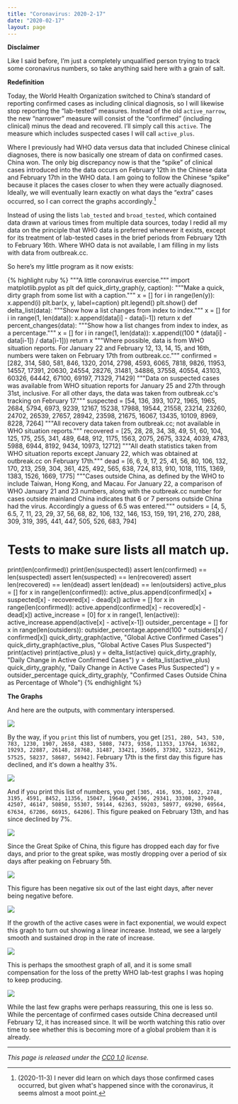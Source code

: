 ```yaml
---
title: "Coronavirus: 2020-2-17"
date: "2020-02-17"
layout: page
---
```


**Disclaimer**

Like I said before, I’m just a completely unqualified person trying to track
some coronavirus numbers, so take anything said here with a grain of salt.

**Redefinition**

Today, the World Health Organization switched to China’s standard of reporting
confirmed cases as including clinical diagnosis, so I will likewise stop
reporting the “lab-tested” measures. Instead of the old `active_narrow`, the
new “narrower” measure will consist of the “confirmed” (including clinical)
minus the dead and recovered. I’ll simply call this `active`. The measure which
includes suspected cases I will call `active_plus`.

Where I previously had WHO data versus data that included Chinese clinical
diagnoses, there is now basically one stream of data on confirmed cases. China
won. The only big discrepancy now is that the “spike” of clinical cases
introduced into the data occurs on February 12th in the Chinese data and
February 17th in the WHO data. I am going to follow the Chinese “spike” because
it places the cases closer to when they were actually diagnosed. Ideally, we
will eventually learn exactly on what days the “extra” cases occurred, so I can
correct the graphs accordingly.[^1]

Instead of using the lists `lab_tested` and `broad_tested`, which contained
data drawn at various times from multiple data sources, today I redid all my
data on the principle that WHO data is preferred whenever it exists, except for
its treatment of lab-tested cases in the brief periods from February 12th to
February 16th. Where WHO data is not available, I am filling in my lists with
data from outbreak.cc.

So here’s my little program as it now exists:

{% highlight ruby %}
"""A little coronavirus exercise."""
import matplotlib.pyplot as plt
def quick_dirty_graph(y, caption):
    """Make a quick, dirty graph from some list with a caption."""
    x = []
    for i in range(len(y)):
        x.append(i)
    plt.bar(x, y, label=caption)
    plt.legend()
    plt.show()
def delta_list(data):
    """Show how a list changes from index to index."""
    x = []
    for i in range(1, len(data)):
        x.append(data[i] - data[i-1])
    return x
def percent_changes(data):
    """Show how a list changes from index to index, as a percentage."""
    x = []
    for i in range(1, len(data)):
        x.append((100 * (data[i] - data[i-1]) / data[i-1]))
    return x
"""Where possible, data is from WHO situation reports.
For January 22 and February 12, 13, 14, 15, and 16th,
numbers were taken on February 17th from outbreak.cc."""
confirmed = [282, 314, 580, 581, 846, 1320, 2014, 2798, 4593, 6065,
             7818, 9826, 11953, 14557, 17391, 20630, 24554, 28276,
             31481, 34886, 37558, 40554, 43103, 60326, 64442,
             67100, 69197, 71329, 71429]
"""Data on suspected cases was available from WHO situation reports
for January 25 and 27th through 31st, inclusive. For all other days,
the data was taken from outbreak.cc's tracking on February 17."""
suspected = [54, 136, 393, 1072, 1965, 1965, 2684, 5794, 6973, 9239, 12167,
             15238, 17988, 19544, 21558, 23214, 23260, 24702, 26539,
             27657, 28942, 23598, 21675, 16067, 13435, 10109, 8969,
             8228, 7264]
"""All recovery data taken from outbreak.cc; not available in WHO
situation reports."""
recovered = [25, 28, 28, 34, 38, 49, 51, 60, 104, 125, 175, 255, 341, 489,
             648, 912, 1175, 1563, 2075, 2675, 3324, 4039, 4783, 5988,
             6944, 8192, 9434, 10973, 12712]
"""All death statistics taken from WHO situation reports except January
22, which was obtained at outbreak.cc on February 17th."""
dead = [6, 6, 9, 17, 25, 41, 56, 80, 106, 132, 170, 213, 259, 304, 361,
        425, 492, 565, 638, 724, 813, 910, 1018, 1115, 1369, 1383, 1526,
        1669, 1775]
"""Cases outside China, as defined by the WHO to include Taiwan,
Hong Kong, and Macau. For January 22, a
comparison of WHO January 21 and 23 numbers, along with the outbreak.cc
number for cases outside mainland China indicates that 6 or 7 persons
outside China had the virus. Accordingly a guess of 6.5 was entered."""
outsiders = [4, 5, 6.5, 7, 11, 23, 29, 37, 56, 68, 82, 106, 132, 146,
             153, 159, 191, 216, 270, 288, 309, 319, 395, 441, 447,
             505, 526, 683, 794]
# Tests to make sure lists all match up.
print(len(confirmed))
print(len(suspected))
assert len(confirmed) == len(suspected)
assert len(suspected) == len(recovered)
assert len(recovered) == len(dead)
assert len(dead) == len(outsiders)
active_plus = []
for x in range(len(confirmed)):
    active_plus.append(confirmed[x] + suspected[x] -
                       recovered[x] - dead[x])
active = []
for x in range(len(confirmed)):
    active.append(confirmed[x] - recovered[x] - dead[x])
active_increase = [0]
for x in range(1, len(active)):
    active_increase.append(active[x] - active[x-1])
outsider_percentage = []
for x in range(len(outsiders)):
    outsider_percentage.append(100 * outsiders[x] / confirmed[x])
quick_dirty_graph(active, "Global Active Confirmed Cases")
quick_dirty_graph(active_plus, "Global Active Cases Plus Suspected")
print(active)
print(active_plus)
y = delta_list(active)
quick_dirty_graph(y, "Daily Change in Active Confirmed Cases")
y = delta_list(active_plus)
quick_dirty_graph(y, "Daily Change in Active Cases Plus Suspected")
y = outsider_percentage
quick_dirty_graph(y, "Confirmed Cases Outside China as Percentage of Whole")
{% endhighlight %}

**The Graphs**

And here are the outputs, with commentary interspersed.

![](../../i/v.png)

By the way, if you `print` this list of numbers, you get `[251, 280, 543, 530,
783, 1230, 1907, 2658, 4383, 5808, 7473, 9358, 11353, 13764, 16382, 19293,
22887, 26148, 28768, 31487, 33421, 35605, 37302, 53223, 56129, 57525, 58237,
58687, 56942]`. February 17th is the first day this figure has declined, and
it's down a healthy 3%.

![](../../i/w.png)

And if you print this list of numbers, you get `[305, 416, 936, 1602, 2748,
3195, 4591, 8452, 11356, 15047, 19640, 24596, 29341, 33308, 37940, 42507,
46147, 50850, 55307, 59144, 62363, 59203, 58977, 69290, 69564, 67634, 67206,
66915, 64206]`. This figure peaked on February 13th, and has since declined by
7%.

![](../../i/x.png)

Since the Great Spike of China, this figure has dropped each day for five days,
and prior to the great spike, was mostly dropping over a period of six days
after peaking on February 5th.

![](../../i/y.png)

This figure has been negative six out of the last eight days, after never being
negative before.

![](../../i/z.png)

If the growth of the active cases were in fact exponential, we would expect
this graph to turn out showing a linear increase. Instead, we see a largely
smooth and sustained drop in the rate of increase.

![](../../i/0.png)

This is perhaps the smoothest graph of all, and it is some small compensation
for the loss of the pretty WHO lab-test graphs I was hoping to keep producing.

![](../../i/00.png)

While the last few graphs were perhaps reassuring, this one is less so. While
the percentage of confirmed cases outside China decreased until February 12, it
has increased since. It will be worth watching this ratio over time to see
whether this is becoming more of a global problem than it is already.

[^1]: (2020-11-3) I never did learn on which days those confirmed cases
  occurred, but given what's happened since with the coronavirus, it seems
almost a moot point.

---

_This page is released under the [CC0
1.0](https://creativecommons.org/publicdomain/zero/1.0/) license._

